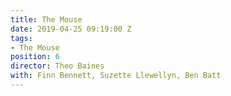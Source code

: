 ```yaml
---
title: The Mouse
date: 2019-04-25 09:19:00 Z
tags:
- The Mouse
position: 6
director: Theo Baines
with: Finn Bennett, Suzette Llewellyn, Ben Batt
---
```



